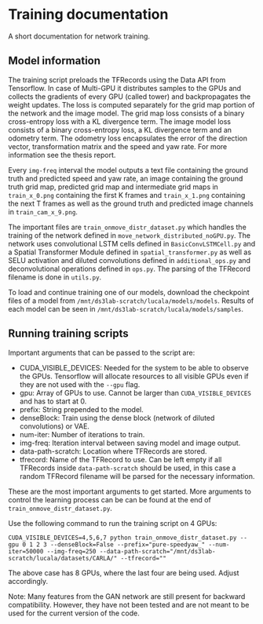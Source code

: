 # Training documentation
A short documentation for network training.

## Model information
The training script preloads the TFRecords using the Data API from Tensorflow. In case of Multi-GPU it distributes samples to the GPUs and collects the gradients of every GPU (called tower) and backpropagates the weight updates. The loss is computed separately for the grid map portion of the network and the image model. The grid map loss consists of a binary cross-entropy loss with a KL divergence term. The image model loss consists of a binary cross-entropy loss, a KL divergence term and an odometry term. The odometry loss encapsulates the error of the direction vector, transformation matrix and the speed and yaw rate. For more information see the thesis report.

Every `img-freq` interval the model outputs a text file containing the ground truth and predicted speed and yaw rate, an image containing the ground truth grid map, predicted grid map and intermediate grid maps in `train_x_0.png` containing the first K frames and `train_x_1.png` containing the next T frames as well as the ground truth and predicted image channels in `train_cam_x_9.png`.

The important files are `train_onmove_distr_dataset.py` which handles the training of the network defined in `move_network_distributed_noGPU.py`. The network uses convolutional LSTM cells defined in `BasicConvLSTMCell.py` and a Spatial Transformer Module defined in `spatial_transformer.py` as well as SELU activation and diluted convolutions defined in `additional_ops.py` and deconvolutional operations defined in `ops.py`. The parsing of the TFRecord filename is done in `utils.py`.

To load and continue training one of our models, download the checkpoint files of a model from `/mnt/ds3lab-scratch/lucala/models/models`. Results of each model can be seen in `/mnt/ds3lab-scratch/lucala/models/samples`.

## Running training scripts
Important arguments that can be passed to the script are:
  - CUDA_VISIBLE_DEVICES: Needed for the system to be able to observe the GPUs. Tensorflow will allocate resources to all visible GPUs even if they are not used with the `--gpu` flag.
  - gpu: Array of GPUs to use. Cannot be larger than `CUDA_VISIBLE_DEVICES` and has to start at 0.
  - prefix: String prepended to the model.
  - denseBlock: Train using the dense block (network of diluted convolutions) or VAE.
  - num-iter: Number of iterations to train.
  - img-freq: Iteration interval between saving model and image output.
  - data-path-scratch: Location where TFRecords are stored.
  - tfrecord: Name of the TFRecord to use. Can be left empty if all TFRecords inside `data-path-scratch` should be used, in this case a random TFRecord filename will be parsed for the necessary information.

These are the most important arguments to get started. More arguments to control the learning process can be can be found at the end of `train_onmove_distr_dataset.py`.

Use the following command to run the training script on 4 GPUs:
```
CUDA_VISIBLE_DEVICES=4,5,6,7 python train_onmove_distr_dataset.py --gpu 0 1 2 3 --denseBlock=False --prefix="pure-speedyaw_" --num-iter=50000 --img-freq=250 --data-path-scratch="/mnt/ds3lab-scratch/lucala/datasets/CARLA/" --tfrecord=""
```

The above case has 8 GPUs, where the last four are being used. Adjust accordingly.

Note: Many features from the GAN network are still present for backward compatibility. However, they have not been tested and are not meant to be used for the current version of the code.
